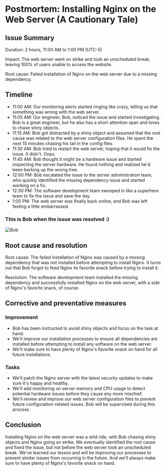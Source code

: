 # Postmortem: Installing Nginx on the Web Server (A Cautionary Tale)

## Issue Summary

Duration: 2 hours, 11:00 AM to 1:00 PM (UTC-5)

Impact: The web server went on strike and took an unscheduled break, leaving 100% of users unable to access the website.

Root cause: Failed installation of Nginx on the web server due to a missing dependency.

## Timeline

- 11:00 AM: Our monitoring alerts started ringing like crazy, telling us that something was wrong with the web server.
- 11:05 AM: Our engineer, Bob, noticed the issue and started investigating. Bob is a great engineer, but he also has a short attention span and loves to chase shiny objects.
- 11:15 AM: Bob got distracted by a shiny object and assumed that the root cause was related to the web server configuration files. He spent the next 15 minutes chasing his tail in the config files.
- 11:30 AM: Bob tried to restart the web server, hoping that it would fix the issue. It didn't. Oops.
- 11:45 AM: Bob thought it might be a hardware issue and started inspecting the server hardware. He found nothing and realized he'd been barking up the wrong tree.
- 12:00 PM: Bob escalated the issue to the server administration team, who quickly identified the missing dependency issue and started working on a fix.
- 12:30 PM: The software development team swooped in like a superhero team to fix the issue and save the day.
- 1:00 PM: The web server was finally back online, and Bob was left feeling a little embarrassed.

### This is Bob when the issue was resolved :)
![Bob](https://www.google.com/imgres?imgurl=https%3A%2F%2Flive.staticflickr.com%2F8517%2F8367493679_8a16c9419a_b.jpg&imgrefurl=https%3A%2F%2Fwww.flickr.com%2Fphotos%2Ftbaatar%2F8367493679&tbnid=sE93TyM-_4gatM&vet=12ahUKEwiujqKNncL9AhXVTaQEHapfDkAQMygDegQIARA_..i&docid=jt0WT60jNRwBrM&w=1024&h=683&itg=1&q=embarrased%20programmer%20&ved=2ahUKEwiujqKNncL9AhXVTaQEHapfDkAQMygDegQIARA_)

## Root cause and resolution

Root cause: The failed installation of Nginx was caused by a missing dependency that was not installed before attempting to install Nginx. It turns out that Bob forgot to feed Nginx its favorite snack before trying to install it.

Resolution: The software development team installed the missing dependency and successfully installed Nginx on the web server, with a side of Nginx's favorite snack, of course.

## Corrective and preventative measures

### Improvement

- Bob has been instructed to avoid shiny objects and focus on the task at hand.
- We'll improve our installation processes to ensure all dependencies are installed before attempting to install any software on the web server.
- We'll make sure to have plenty of Nginx's favorite snack on hand for all future installations.

### Tasks

- We'll patch the Nginx server with the latest security updates to make sure it's happy and healthy.
- We'll add monitoring on server memory and CPU usage to detect potential hardware issues before they cause any more mischief.
- We'll review and improve our web server configuration files to prevent future configuration-related issues. Bob will be supervised during this process.

## Conclusion

Installing Nginx on the web server was a wild ride, with Bob chasing shiny objects and Nginx going on strike. We eventually identified the root cause and fixed the issue, but not before the web server took an unscheduled break. We've learned our lesson and will be improving our processes to prevent similar issues from occurring in the future. And we'll always make sure to have plenty of Nginx's favorite snack on hand.

